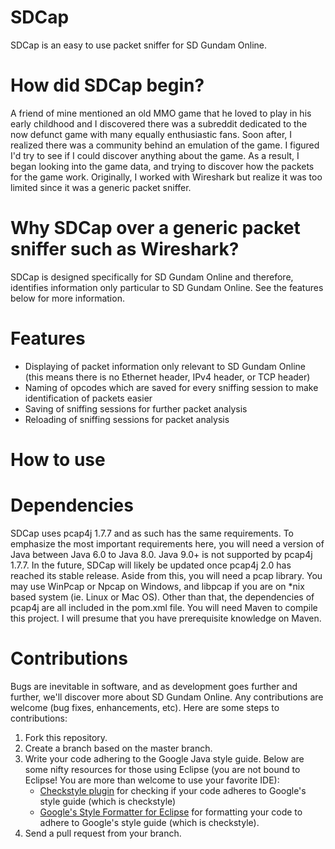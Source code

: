 # SDCap
SDCap is an easy to use packet sniffer for SD Gundam Online.

# How did SDCap begin?
A friend of mine mentioned an old MMO game that he loved to play in his early childhood and I discovered there was a subreddit dedicated to
the now defunct game with many equally enthusiastic fans. Soon after, I realized there was a community behind an emulation of the game. I figured I'd try to see if I could discover anything about the game. As a result, I began looking into the game data, and trying to discover how the packets for the game work. Originally, I worked with Wireshark but realize it was too limited since it was a generic packet sniffer.

# Why SDCap over a generic packet sniffer such as Wireshark?
SDCap is designed specifically for SD Gundam Online and therefore, identifies information only particular to SD Gundam Online. See the features below for more information.

# Features
- Displaying of packet information only relevant to SD Gundam Online (this means there is no Ethernet header, IPv4 header, or TCP header)
- Naming of opcodes which are saved for every sniffing session to make identification of packets easier
- Saving of sniffing sessions for further packet analysis
- Reloading of sniffing sessions for packet analysis

# How to use
# Dependencies
SDCap uses pcap4j 1.7.7 and as such has the same requirements. To emphasize the most important requirements here, you will need a version of Java between Java 6.0 to Java 8.0. Java 9.0+ is not supported by pcap4j 1.7.7. In the future, SDCap will likely be updated once pcap4j 2.0 has reached its stable release.
Aside from this, you will need a pcap library. You may use WinPcap or Npcap on Windows, and libpcap if you are on *nix based system (ie. Linux or Mac OS). Other than that, the dependencies of pcap4j are all included in the pom.xml file. You will need Maven to compile this project. I will presume that you have prerequisite knowledge on Maven.

# Contributions
Bugs are inevitable in software, and as development goes further and further, we'll discover more about SD Gundam Online. Any contributions are welcome (bug fixes, enhancements, etc). Here are some steps to contributions:
1) Fork this repository.
2) Create a branch based on the master branch.
3) Write your code adhering to the Google Java style guide. Below are some nifty resources for those using Eclipse (you are not bound to Eclipse! You are more than welcome to use your favorite IDE):
   - [Checkstyle plugin](https://checkstyle.org/eclipse-cs/#!/) for checking if your code adheres to Google's style guide (which is checkstyle)
   - [Google's Style Formatter for Eclipse](https://github.com/google/styleguide/blob/gh-pages/eclipse-java-google-style.xml) for formatting your code to adhere to Google's style guide (which is checkstyle).
4) Send a pull request from your branch.
